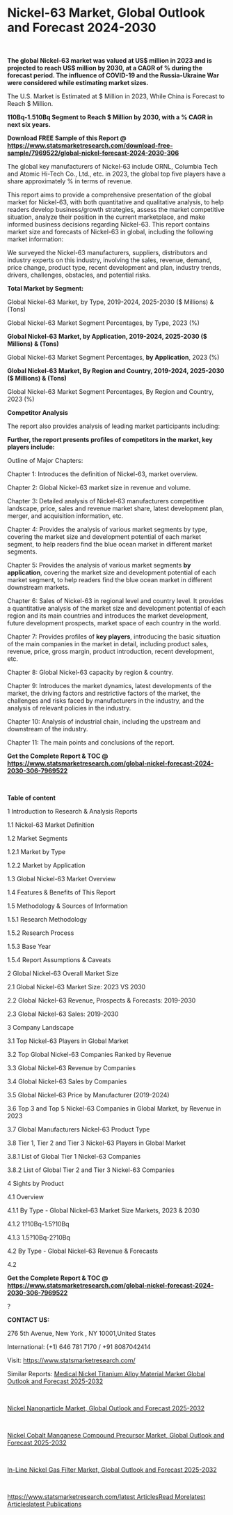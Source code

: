 <h1>Nickel-63 Market, Global Outlook and Forecast 2024-2030</h1><br/><p><strong>The global Nickel-63 market was valued at US$ million in 2023 and is projected to reach US$ million by 2030, at a <strong>CAGR</strong> of % during the forecast period. The influence of COVID-19 and the Russia-Ukraine War were considered while estimating market sizes.</strong></p>
 
 
 
 <p>The U.S. Market is Estimated at $ Million in 2023, While China is Forecast to Reach $ Million.</p>
 
 
 
 <p><strong>110Bq-1.510Bq Segment to Reach $ Million by 2030, with a % <strong>CAGR</strong> in next six years.</strong></p>
 
 
 
 <p><strong>Download FREE Sample of this Report @ <a href="https://www.statsmarketresearch.com/download-free-sample/7969522/global-nickel-forecast-2024-2030-306">https://www.statsmarketresearch.com/download-free-sample/7969522/global-nickel-forecast-2024-2030-306</a></strong></p>
 
 
 
 <p>The global key manufacturers of Nickel-63 include ORNL, Columbia Tech and Atomic Hi-Tech Co., Ltd., etc. in 2023, the global top five players have a share approximately % in terms of revenue.</p>
 
 
 
 <p>This report aims to provide a comprehensive presentation of the global market for Nickel-63, with both quantitative and qualitative analysis, to help readers develop business/growth strategies, assess the market competitive situation, analyze their position in the current marketplace, and make informed business decisions regarding Nickel-63. This report contains market size and forecasts of Nickel-63 in global, including the following market information:</p>
 
 
 
 <p>We surveyed the Nickel-63 manufacturers, suppliers, distributors and industry experts on this industry, involving the sales, revenue, demand, price change, product type, recent development and plan, industry trends, drivers, challenges, obstacles, and potential risks.</p>
 
 
 
 <p><strong>Total Market by Segment:</strong></p>
 
 
 
 <p>Global Nickel-63 Market, by Type, 2019-2024, 2025-2030 ($ Millions) & (Tons)</p>
 
 
 
 <p>Global Nickel-63 Market Segment Percentages, by Type, 2023 (%)</p>
 
 
 
 <p><strong>Global Nickel-63 Market, <strong>by Application</strong>, 2019-2024, 2025-2030 ($ Millions) & (Tons)</strong></p>
 
 
 
 <p>Global Nickel-63 Market Segment Percentages, <strong>by Application</strong>, 2023 (%)</p>
 
 
 
 <p><strong>Global Nickel-63 Market, By Region and Country, 2019-2024, 2025-2030 ($ Millions) & (Tons)</strong></p>
 
 
 
 <p>Global Nickel-63 Market Segment Percentages, By Region and Country, 2023 (%)</p>
 
 
 
 <p><strong>Competitor Analysis</strong></p>
 
 
 
 <p>The report also provides analysis of leading market participants including:</p>
 
 
 
 <p><strong>Further, the report presents profiles of competitors in the market, <strong>key players</strong> include:</strong></p>
 
 
 
 <p>Outline of Major Chapters:</p>
 
 
 
 <p>Chapter 1: Introduces the definition of Nickel-63, market overview.</p>
 
 
 
 <p>Chapter 2: Global Nickel-63 market size in revenue and volume.</p>
 
 
 
 <p>Chapter 3: Detailed analysis of Nickel-63 manufacturers competitive landscape, price, sales and revenue market share, latest development plan, merger, and acquisition information, etc.</p>
 
 
 
 <p>Chapter 4: Provides the analysis of various market segments by type, covering the market size and development potential of each market segment, to help readers find the blue ocean market in different market segments.</p>
 
 
 
 <p>Chapter 5: Provides the analysis of various market segments <strong>by application</strong>, covering the market size and development potential of each market segment, to help readers find the blue ocean market in different downstream markets.</p>
 
 
 
 <p>Chapter 6: Sales of Nickel-63 in regional level and country level. It provides a quantitative analysis of the market size and development potential of each region and its main countries and introduces the market development, future development prospects, market space of each country in the world.</p>
 
 
 
 <p>Chapter 7: Provides profiles of <strong>key players</strong>, introducing the basic situation of the main companies in the market in detail, including product sales, revenue, price, gross margin, product introduction, recent development, etc.</p>
 
 
 
 <p>Chapter 8: Global Nickel-63 capacity by region & country.</p>
 
 
 
 <p>Chapter 9: Introduces the market dynamics, latest developments of the market, the driving factors and restrictive factors of the market, the challenges and risks faced by manufacturers in the industry, and the analysis of relevant policies in the industry.</p>
 
 
 
 <p>Chapter 10: Analysis of industrial chain, including the upstream and downstream of the industry.</p>
 
 
 
 <p>Chapter 11: The main points and conclusions of the report.</p>
 
 
 
 <div><b>Get the Complete Report & TOC @ <a href="https://www.statsmarketresearch.com/global-nickel-forecast-2024-2030-306-7969522">https://www.statsmarketresearch.com/global-nickel-forecast-2024-2030-306-7969522</a></b></div>
 
 
 
 <p><br />
 
 <b>Table of content</b></p>
 
 
 
 <p>1 Introduction to Research & Analysis Reports<br />
 
 1.1 Nickel-63 Market Definition<br />
 
 1.2 Market Segments<br />
 
 1.2.1 Market by Type<br />
 
 1.2.2 Market by Application<br />
 
 1.3 Global Nickel-63 Market Overview<br />
 
 1.4 Features & Benefits of This Report<br />
 
 1.5 Methodology & Sources of Information<br />
 
 1.5.1 Research Methodology<br />
 
 1.5.2 Research Process<br />
 
 1.5.3 Base Year<br />
 
 1.5.4 Report Assumptions & Caveats<br />
 
 2 Global Nickel-63 Overall Market Size<br />
 
 2.1 Global Nickel-63 Market Size: 2023 VS 2030<br />
 
 2.2 Global Nickel-63 Revenue, Prospects & Forecasts: 2019-2030<br />
 
 2.3 Global Nickel-63 Sales: 2019-2030<br />
 
 3 Company Landscape<br />
 
 3.1 Top Nickel-63 Players in Global Market<br />
 
 3.2 Top Global Nickel-63 Companies Ranked by Revenue<br />
 
 3.3 Global Nickel-63 Revenue by Companies<br />
 
 3.4 Global Nickel-63 Sales by Companies<br />
 
 3.5 Global Nickel-63 Price by Manufacturer (2019-2024)<br />
 
 3.6 Top 3 and Top 5 Nickel-63 Companies in Global Market, by Revenue in 2023<br />
 
 3.7 Global Manufacturers Nickel-63 Product Type<br />
 
 3.8 Tier 1, Tier 2 and Tier 3 Nickel-63 Players in Global Market<br />
 
 3.8.1 List of Global Tier 1 Nickel-63 Companies<br />
 
 3.8.2 List of Global Tier 2 and Tier 3 Nickel-63 Companies<br />
 
 4 Sights by Product<br />
 
 4.1 Overview<br />
 
 4.1.1 By Type - Global Nickel-63 Market Size Markets, 2023 & 2030<br />
 
 4.1.2 1?10Bq-1.5?10Bq<br />
 
 4.1.3 1.5?10Bq-2?10Bq<br />
 
 4.2 By Type - Global Nickel-63 Revenue & Forecasts<br />
 
 4.2</p>
 
 
 
 <div><b>Get the Complete Report & TOC @ <a href="https://www.statsmarketresearch.com/global-nickel-forecast-2024-2030-306-7969522">https://www.statsmarketresearch.com/global-nickel-forecast-2024-2030-306-7969522</a></b></div>
 
 
 
 <p>? </p>
 
 
 
 <p><b>CONTACT US:</b><br />
 
 276 5th Avenue, New York , NY 10001,United States<br />
 
 International: (+1) 646 781 7170 / +91 8087042414<br />
 
 Visit: <a href="https://www.statsmarketresearch.com/">https://www.statsmarketresearch.com/</a><br />
 
 Similar Reports: <a href="https://www.statsmarketresearch.com/global-nickel-forecast-2024-2030-306-7969522">Medical Nickel Titanium Alloy Material Market Global Outlook and Forecast 2025-2032 </a><br />
 
 <br />
 
 <a href="https://www.statsmarketresearch.com/global-nickel-forecast-2024-2030-306-7969522">Nickel Nanoparticle Market, Global Outlook and Forecast 2025-2032</a><br />
 
 <br />
 
 <a href="https://www.statsmarketresearch.com/global-nickel-forecast-2024-2030-306-7969522">Nickel Cobalt Manganese Compound Precursor Market, Global Outlook and Forecast 2025-2032</a><br />
 
 <br />
 
 <a href="https://www.statsmarketresearch.com/global-nickel-forecast-2024-2030-306-7969522">In-Line Nickel Gas Filter Market, Global Outlook and Forecast 2025-2032</a><br />
 
 <br />
 
 <a href="https://gyeongbokgung.com">https://www.statsmarketresearch.com/</a><a href="https://hallyeomaritime.com">latest Articles</a><a href="https://jingwansa.com">Read More</a><a href="https://nguoiviet.jp/">latest Articles</a><a href="https://www.intelmarketresearch.com/">latest Publications</a></p>